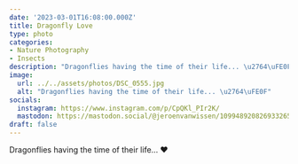 ```yaml
---
date: '2023-03-01T16:08:00.000Z'
title: Dragonfly Love
type: photo
categories:
- Nature Photography
- Insects
description: "Dragonflies having the time of their life... \u2764\uFE0F"
image:
  url: ../../assets/photos/DSC_0555.jpg
  alt: "Dragonflies having the time of their life... \u2764\uFE0F"
socials:
  instagram: https://www.instagram.com/p/CpQKl_PIr2K/
  mastodon: https://mastodon.social/@jeroenvanwissen/109948920826933265
draft: false
---
```

Dragonflies having the time of their life... ❤️
